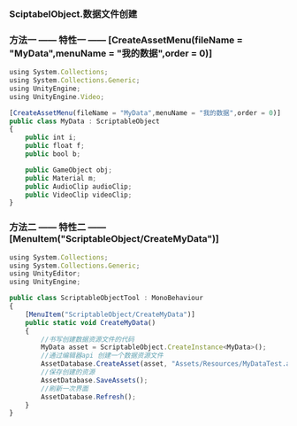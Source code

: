### SciptabelObject.数据文件创建

### 方法一 —— 特性一 —— [CreateAssetMenu(fileName = "MyData",menuName = "我的数据",order = 0)]
```js
using System.Collections;
using System.Collections.Generic;
using UnityEngine;
using UnityEngine.Video;

[CreateAssetMenu(fileName = "MyData",menuName = "我的数据",order = 0)]
public class MyData : ScriptableObject
{
    public int i;
    public float f;
    public bool b;

    public GameObject obj;
    public Material m;
    public AudioClip audioClip;
    public VideoClip videoClip;
}
```

### 方法二 —— 特性二 —— [MenuItem("ScriptableObject/CreateMyData")]
```js
using System.Collections;
using System.Collections.Generic;
using UnityEditor;
using UnityEngine;

public class ScriptableObjectTool : MonoBehaviour
{
    [MenuItem("ScriptableObject/CreateMyData")]
    public static void CreateMyData()
    {
        //书写创建数据资源文件的代码
        MyData asset = ScriptableObject.CreateInstance<MyData>();
        //通过编辑器api 创建一个数据资源文件
        AssetDatabase.CreateAsset(asset, "Assets/Resources/MyDataTest.asset");
        //保存创建的资源
        AssetDatabase.SaveAssets();
        //刷新一次界面
        AssetDatabase.Refresh();
    }
}
```